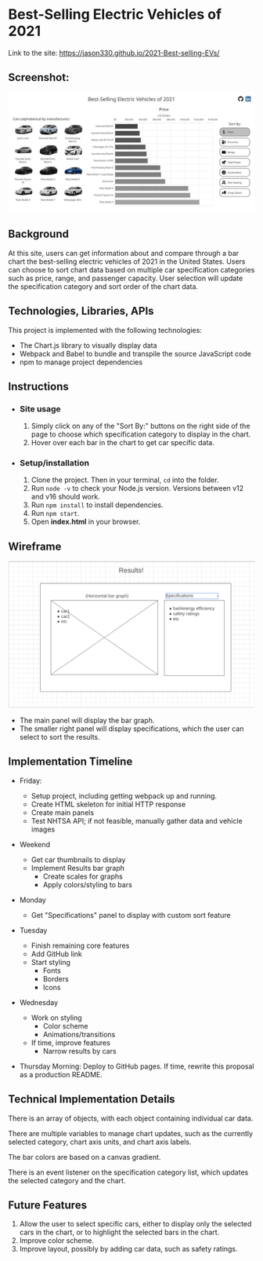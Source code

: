 # Best-Selling Electric Vehicles of 2021



Link to the site: https://jason330.github.io/2021-Best-selling-EVs/

## Screenshot:
![Page screen shot](assets/EVss.jpg)

## Background

At this site, users can get information about and compare through a bar chart the best-selling electric vehicles of 2021 in the United States. Users can choose to sort chart data based on multiple car specification categories such as price, range, and passenger capacity. User selection will update the specification category and sort order of the chart data. 


## Technologies, Libraries, APIs

This project is implemented with the following technologies:

- The Chart.js library to visually display data
- Webpack and Babel to bundle and transpile the source JavaScript code
- npm to manage project dependencies


## Instructions
   - ### Site usage

        1. Simply click on any of the "Sort By:" buttons on the right side of the page to choose which specification category to display in the chart.
        2. Hover over each bar in the chart to get car specific data.


   - ### Setup/installation
        1. Clone the project. Then in your terminal, `cd` into the folder.
        2. Run `node -v` to check your Node.js version. Versions between v12 and v16 should work.
        3. Run `npm install` to install dependencies.
        4. Run `npm start`.
        5. Open **index.html** in your browser.


## Wireframe

![Page wireframe](assets/results.png)
- The main panel will display the bar graph.
- The smaller right panel will display specifications, which the user can select to sort the results.


## Implementation Timeline

- Friday:
    - Setup project, including getting webpack up and running.
    - Create HTML skeleton for initial HTTP response
    - Create main panels
    - Test NHTSA API; if not feasible, manually gather data and vehicle images

- Weekend
    - Get car thumbnails to display
    - Implement Results bar graph
        - Create scales for graphs
        - Apply colors/styling to bars

- Monday
    - Get "Specifications" panel to display with custom sort feature

- Tuesday
    - Finish remaining core features
    - Add GitHub link
    - Start styling
        - Fonts
        - Borders
        - Icons

- Wednesday
    - Work on styling
        - Color scheme
        - Animations/transitions
    - If time, improve features
        - Narrow results by cars

- Thursday Morning: Deploy to GitHub pages. If time, rewrite this proposal as a production README.


## Technical Implementation Details

There is an array of objects, with each object containing individual car data.

There are multiple variables to manage chart updates, such as the currently selected category, chart axis units, and chart axis labels.

The bar colors are based on a canvas gradient.

There is an event listener on the specification category list, which updates the selected category and the chart.



## Future Features

1. Allow the user to select specific cars, either to display only the selected cars in the chart, or to highlight the selected bars in the chart.
2. Improve color scheme.
3. Improve layout, possibly by adding car data, such as safety ratings.
